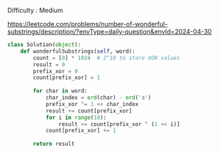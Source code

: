 Difficulty : Medium 

https://leetcode.com/problems/number-of-wonderful-substrings/description/?envType=daily-question&envId=2024-04-30

```python
class Solution(object):
    def wonderfulSubstrings(self, word):
        count = [0] * 1024  # 2^10 to store XOR values
        result = 0
        prefix_xor = 0
        count[prefix_xor] = 1
        
        for char in word:
            char_index = ord(char) - ord('a')
            prefix_xor ^= 1 << char_index
            result += count[prefix_xor]
            for i in range(10):
                result += count[prefix_xor ^ (1 << i)]
            count[prefix_xor] += 1
        
        return result
```
